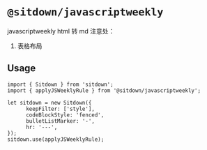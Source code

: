 # `@sitdown/javascriptweekly`

javascriptweekly html 转 md 注意处：
1. 表格布局

## Usage

```
import { Sitdown } from 'sitdown';
import { applyJSWeeklyRule } from '@sitdown/javascriptweekly';

let sitdown = new Sitdown({
      keepFilter: ['style'],
      codeBlockStyle: 'fenced',
      bulletListMarker: '-',
      hr: '---',
});
sitdown.use(applyJSWeeklyRule);
```
